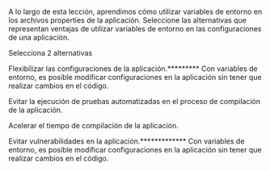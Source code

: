 A lo largo de esta lección, aprendimos cómo utilizar variables de entorno en los archivos properties de la aplicación. Seleccione las alternativas que representan ventajas de utilizar variables de entorno en las configuraciones de una aplicación.

Selecciona 2 alternativas

Flexibilizar las configuraciones de la aplicación.*********
Con variables de entorno, es posible modificar configuraciones en la aplicación sin tener que realizar cambios en el código.

Evitar la ejecución de pruebas automatizadas en el proceso de compilación de la aplicación.


Acelerar el tiempo de compilación de la aplicación.


Evitar vulnerabilidades en la aplicación.*************
Con variables de entorno, es posible modificar configuraciones en la aplicación sin tener que realizar cambios en el código.